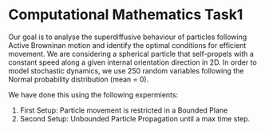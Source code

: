 # Computational Mathematics Task1

Our goal is to analyse the superdiffusive behaviour of particles following Active Browninan motion and identify the optimal conditions for efficient movement. We are considering a spherical particle that self-propels with a constant speed along a given internal orientation direction in 2D. In order to model stochastic dynamics, we use 250 random variables following the Normal probability distribution (mean = 0).

We have done this using the following expermients:
1. First Setup: Particle movement is restricted in a Bounded Plane
2. Second Setup: Unbounded Particle Propagation until a max time step.
